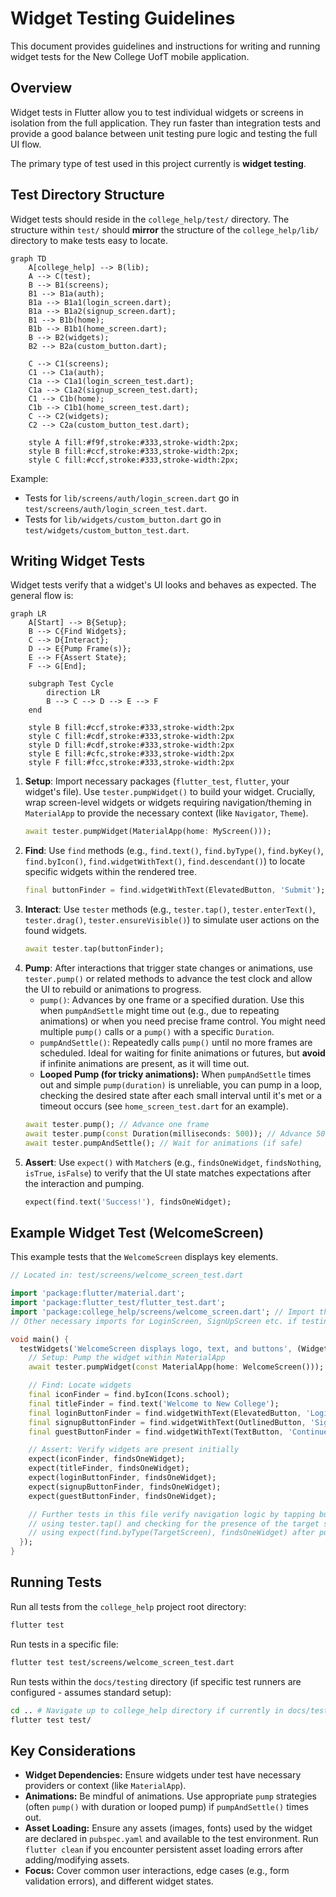 # Widget Testing Guidelines

This document provides guidelines and instructions for writing and running widget tests for the New College UofT mobile application.

## Overview

Widget tests in Flutter allow you to test individual widgets or screens in isolation from the full application. They run faster than integration tests and provide a good balance between unit testing pure logic and testing the full UI flow.

The primary type of test used in this project currently is **widget testing**.

## Test Directory Structure

Widget tests should reside in the `college_help/test/` directory. The structure within `test/` should **mirror** the structure of the `college_help/lib/` directory to make tests easy to locate.

```mermaid
graph TD
    A[college_help] --> B(lib);
    A --> C(test);
    B --> B1(screens);
    B1 --> B1a(auth);
    B1a --> B1a1(login_screen.dart);
    B1a --> B1a2(signup_screen.dart);
    B1 --> B1b(home);
    B1b --> B1b1(home_screen.dart);
    B --> B2(widgets);
    B2 --> B2a(custom_button.dart);

    C --> C1(screens);
    C1 --> C1a(auth);
    C1a --> C1a1(login_screen_test.dart);
    C1a --> C1a2(signup_screen_test.dart);
    C1 --> C1b(home);
    C1b --> C1b1(home_screen_test.dart);
    C --> C2(widgets);
    C2 --> C2a(custom_button_test.dart);

    style A fill:#f9f,stroke:#333,stroke-width:2px;
    style B fill:#ccf,stroke:#333,stroke-width:2px;
    style C fill:#ccf,stroke:#333,stroke-width:2px;
```

Example:
- Tests for `lib/screens/auth/login_screen.dart` go in `test/screens/auth/login_screen_test.dart`.
- Tests for `lib/widgets/custom_button.dart` go in `test/widgets/custom_button_test.dart`.

## Writing Widget Tests

Widget tests verify that a widget's UI looks and behaves as expected. The general flow is:

```mermaid
graph LR
    A[Start] --> B{Setup};
    B --> C{Find Widgets};
    C --> D{Interact};
    D --> E{Pump Frame(s)};
    E --> F{Assert State};
    F --> G[End];
    
    subgraph Test Cycle
        direction LR
        B --> C --> D --> E --> F
    end

    style B fill:#ccf,stroke:#333,stroke-width:2px
    style C fill:#cdf,stroke:#333,stroke-width:2px
    style D fill:#cdf,stroke:#333,stroke-width:2px
    style E fill:#cfc,stroke:#333,stroke-width:2px
    style F fill:#fcc,stroke:#333,stroke-width:2px
```

1.  **Setup**: Import necessary packages (`flutter_test`, `flutter`, your widget's file). Use `tester.pumpWidget()` to build your widget. Crucially, wrap screen-level widgets or widgets requiring navigation/theming in `MaterialApp` to provide the necessary context (like `Navigator`, `Theme`).
    ```dart
    await tester.pumpWidget(MaterialApp(home: MyScreen()));
    ```
2.  **Find**: Use `find` methods (e.g., `find.text()`, `find.byType()`, `find.byKey()`, `find.byIcon()`, `find.widgetWithText()`, `find.descendant()`) to locate specific widgets within the rendered tree.
    ```dart
    final buttonFinder = find.widgetWithText(ElevatedButton, 'Submit');
    ```
3.  **Interact**: Use `tester` methods (e.g., `tester.tap()`, `tester.enterText()`, `tester.drag()`, `tester.ensureVisible()`) to simulate user actions on the found widgets.
    ```dart
    await tester.tap(buttonFinder);
    ```
4.  **Pump**: After interactions that trigger state changes or animations, use `tester.pump()` or related methods to advance the test clock and allow the UI to rebuild or animations to progress.
    *   `pump()`: Advances by one frame or a specified duration. Use this when `pumpAndSettle` might time out (e.g., due to repeating animations) or when you need precise frame control. You might need multiple `pump()` calls or a `pump()` with a specific `Duration`.
    *   `pumpAndSettle()`: Repeatedly calls `pump()` until no more frames are scheduled. Ideal for waiting for finite animations or futures, but **avoid** if infinite animations are present, as it will time out.
    *   **Looped Pump (for tricky animations):** When `pumpAndSettle` times out and simple `pump(duration)` is unreliable, you can pump in a loop, checking the desired state after each small interval until it's met or a timeout occurs (see `home_screen_test.dart` for an example).
    ```dart
    await tester.pump(); // Advance one frame
    await tester.pump(const Duration(milliseconds: 500)); // Advance 500ms
    await tester.pumpAndSettle(); // Wait for animations (if safe)
    ```
5.  **Assert**: Use `expect()` with `Matcher`s (e.g., `findsOneWidget`, `findsNothing`, `isTrue`, `isFalse`) to verify that the UI state matches expectations after the interaction and pumping.
    ```dart
    expect(find.text('Success!'), findsOneWidget);
    ```

## Example Widget Test (WelcomeScreen)

This example tests that the `WelcomeScreen` displays key elements.

```dart
// Located in: test/screens/welcome_screen_test.dart

import 'package:flutter/material.dart';
import 'package:flutter_test/flutter_test.dart';
import 'package:college_help/screens/welcome_screen.dart'; // Import the widget
// Other necessary imports for LoginScreen, SignUpScreen etc. if testing navigation

void main() {
  testWidgets('WelcomeScreen displays logo, text, and buttons', (WidgetTester tester) async {
    // Setup: Pump the widget within MaterialApp
    await tester.pumpWidget(const MaterialApp(home: WelcomeScreen()));

    // Find: Locate widgets
    final iconFinder = find.byIcon(Icons.school);
    final titleFinder = find.text('Welcome to New College');
    final loginButtonFinder = find.widgetWithText(ElevatedButton, 'Login');
    final signupButtonFinder = find.widgetWithText(OutlinedButton, 'Sign Up');
    final guestButtonFinder = find.widgetWithText(TextButton, 'Continue as Guest');

    // Assert: Verify widgets are present initially
    expect(iconFinder, findsOneWidget);
    expect(titleFinder, findsOneWidget);
    expect(loginButtonFinder, findsOneWidget);
    expect(signupButtonFinder, findsOneWidget);
    expect(guestButtonFinder, findsOneWidget);

    // Further tests in this file verify navigation logic by tapping buttons
    // using tester.tap() and checking for the presence of the target screen
    // using expect(find.byType(TargetScreen), findsOneWidget) after pumping.
  });
}
```

## Running Tests

Run all tests from the `college_help` project root directory:

```bash
flutter test
```

Run tests in a specific file:

```bash
flutter test test/screens/welcome_screen_test.dart
```

Run tests within the `docs/testing` directory (if specific test runners are configured - assumes standard setup):

```bash
cd .. # Navigate up to college_help directory if currently in docs/testing
flutter test test/
```

## Key Considerations

- **Widget Dependencies:** Ensure widgets under test have necessary providers or context (like `MaterialApp`).
- **Animations:** Be mindful of animations. Use appropriate `pump` strategies (often `pump()` with duration or looped pump) if `pumpAndSettle()` times out.
- **Asset Loading:** Ensure any assets (images, fonts) used by the widget are declared in `pubspec.yaml` and available to the test environment. Run `flutter clean` if you encounter persistent asset loading errors after adding/modifying assets.
- **Focus:** Cover common user interactions, edge cases (e.g., form validation errors), and different widget states. 
